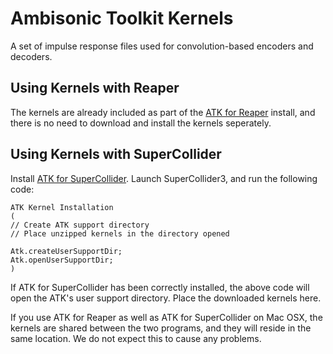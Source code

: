 # Ambisonic Toolkit Kernels

A set of impulse response files used for convolution-based encoders and decoders.



## Using Kernels with Reaper

The kernels are already included as part of the [ATK for Reaper](http://ambisonictoolkit.github.io/download/reaper/) install, and there is no need to download and install the kernels seperately.



## Using Kernels with SuperCollider


Install [ATK for SuperCollider](http://ambisonictoolkit.github.io/download/supercollider/). Launch SuperCollider3, and run the following code:


```
ATK Kernel Installation
(
// Create ATK support directory
// Place unzipped kernels in the directory opened  

Atk.createUserSupportDir;
Atk.openUserSupportDir;
)
```

If ATK for SuperCollider has been correctly installed, the above code will open the ATK's user support directory. Place the downloaded kernels here.

If you use ATK for Reaper as well as ATK for SuperCollider on Mac OSX, the kernels are shared between the two programs, and they will reside in the same location. We do not expect this to cause any problems.
